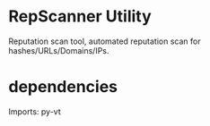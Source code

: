 # RepScanner Utility
Reputation scan tool, automated reputation scan for hashes/URLs/Domains/IPs.
# dependencies
Imports: py-vt
